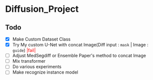 # Diffusion_Project

## Todo

- [x] Make Custom Dataset Class
- [x] Try My custom U-Net with concat Image(Diff input : `mask` | Image : `guide`) <font color = 'red'>|fail|</font>
- [ ] Adjust MedSegdiff or Ensemble Paper's method to concat Image
- [ ] Mix transformer
- [ ] Do various experiments
- [ ] Make recognize instance model
